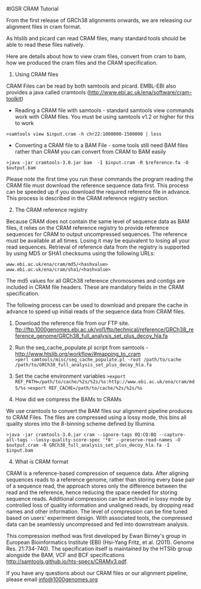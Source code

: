 #IGSR CRAM Tutorial

From the first release of GRCh38 alignments onwards, we are releasing our alignment files in cram format.  

As htslib and picard can read CRAM files, many standard tools should be able to read these files natively. 

Here are details about how to view cram files, convert from cram to bam, how we produced the cram files and the CRAM specification.

1. Using CRAM files

CRAM Files can be read by both samtools and picard. EMBL-EBI also provides a java called cramtools (http://www.ebi.ac.uk/ena/software/cram-toolkit)

- Reading a CRAM file with samtools - standard samtools view commands work with CRAM files. You must be using samtools v1.2 or higher for this to work

`>samtools view $input.cram -h chr22:1000000-1500000 | less`

- Converting a CRAM file to a BAM File - some tools still need BAM files rather than CRAM you can convert from CRAM to BAM easily

`>java -jar cramtools-3.0.jar bam  -I $input.cram -R $reference.fa -O $output.bam`

Please note the first time you run these commands the program reading the CRAM file must download the reference sequence data first. This process can be speeded up if you download the required reference file in advance. This process is described in the CRAM reference registry section.

2. The CRAM reference registry

Because CRAM does not contain the same level of sequence data as BAM files, it relies on the CRAM reference registry to provide reference sequences for CRAM to output uncompressed sequences.  The reference must be available at all times. Losing it may be equivalent to losing all your read sequences. Retrieval of reference data from the registry is supported by using MD5 or SHA1 checksums using the following URLs:

`www.ebi.ac.uk/ena/cram/md5/<hashvalue>`
`www.ebi.ac.uk/ena/cram/sha1/<hashvalue>`

The md5 values for all GRCh38 reference chromosomes and contigs are included in CRAM file headers. These are mandatory fields in the CRAM specification.  

The following process can be used to download and prepare the cache in advance to speed up initial reads of the sequence data from CRAM files. 

1. Download the reference file from our FTP site. ftp://ftp.1000genomes.ebi.ac.uk/vol1/ftp/technical/reference/GRCh38_reference_genome/GRCh38_full_analysis_set_plus_decoy_hla.fa
2. Run the seq_cache_populate.pl script from samtools - http://www.htslib.org/workflow/#mapping_to_cram  
`>perl samtools/misc/seq_cache_populate.pl -root /path/to/cache /path/to/GRCh38_full_analysis_set_plus_decoy_hla.fa`
3. Set the cache environment variables 
`>export REF_PATH=/path/to/cache/%2s/%2s/%s:http://www.ebi.ac.uk/ena/cram/md5/%s`
`>export REF_CACHE=/path/to/cache/%2s/%2s/%s`

3.  How did we compress the BAMs to CRAMs

We use cramtools to convert the BAM files our alignment pipeline produces to CRAM Files. The files are compressed using a lossy mode, this bins all quality stores into the 8-binning scheme defined by Illumina.

`>java -jar cramtools-3.0.jar cram --ignore-tags OQ:CQ:BQ --capture-all-tags --lossy-quality-score-spec '*8' --preserve-read-names -O $output.cram -R GRCh38_full_analysis_set_plus_decoy_hla.fa -I $input.bam`

4. What is CRAM format

CRAM is a reference-based compression of sequence data. After aligning sequences reads to a reference genome, rather than storing every base pair of a sequence read, the approach stores only the difference between the read and the reference, hence reducing the space needed for storing sequence reads.  Additional compression can be archived in lossy mode by controlled loss of quality information and unaligned reads, by dropping read names and other information. The level of compression can be fine tuned based on users' experiment design. With associated tools, the compressed data can be seamlessly uncompressed and fed into downstream analysis.

This compression method was first developed by Ewan Birney's group in European Bioinformatics Institute (EBI) (Hsi-Yang Fritz, et al. (2011). Genome Res. 21:734-740).  The specification itself is maintained by the HTSlib group alongside the BAM, VCF and BCF specifications http://samtools.github.io/hts-specs/CRAMv3.pdf.

If you have any questions about our CRAM files or our alignment pipeline, please email info@1000genomes.org

